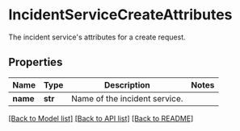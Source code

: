 # IncidentServiceCreateAttributes

The incident service's attributes for a create request.

## Properties
Name | Type | Description | Notes
------------ | ------------- | ------------- | -------------
**name** | **str** | Name of the incident service. | 

[[Back to Model list]](README.md#documentation-for-models) [[Back to API list]](README.md#documentation-for-api-endpoints) [[Back to README]](README.md)


